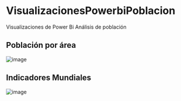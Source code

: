 # VisualizacionesPowerbiPoblacion
Visualizaciones de Power Bi Análisis de población

## Población por área
![image](https://github.com/QuimeraRios/VisualizacionesPowerbiPoblacion/assets/115653073/b9a4ae51-e56a-4111-b9f7-c7006bc020c9)

## Indicadores Mundiales
![image](https://github.com/QuimeraRios/VisualizacionesPowerbiPoblacion/assets/115653073/6a8c0587-6d22-435e-92ef-4de4f818a8e1)
